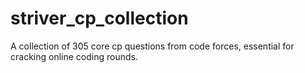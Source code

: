 # striver_cp_collection
A collection of 305 core cp questions from code forces, essential for cracking online coding rounds.

